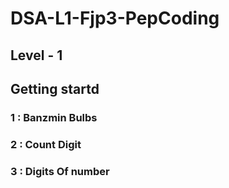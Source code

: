 # DSA-L1-Fjp3-PepCoding
##  Level - 1

## Getting startd
### 1 : Banzmin Bulbs
### 2 : Count Digit
### 3 : Digits Of number

